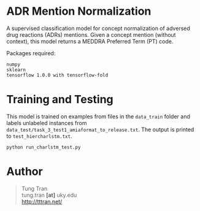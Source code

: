 # ADR Mention Normalization

A supervised classification model for concept normalization of adversed drug reactions (ADRs) mentions. Given a concept mention (without context), this model returns a MEDDRA Preferred Term (PT) code.

Packages required:
~~~
numpy
sklearn
tensorflow 1.0.0 with tensorflow-fold
~~~

# Training and Testing

This model is trained on examples from files in the `data_train` folder and labels unlabeled instances from `data_test/task_3_test1_amiaformat_to_release.txt`. The output is printed to `test_hiercharlstm.txt`.

`python run_charlstm_test.py`

# Author

> Tung Tran  
> tung.tran **[at]** uky.edu  
> <http://tttran.net/>

